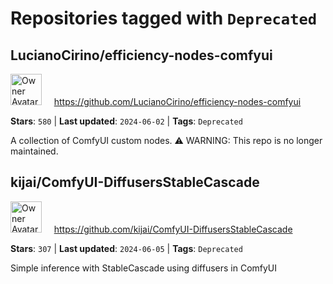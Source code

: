# Repositories tagged with `Deprecated`

## LucianoCirino/efficiency-nodes-comfyui

<a href='https://github.com/LucianoCirino/efficiency-nodes-comfyui'><img src="https://avatars.githubusercontent.com/u/112517630?v=4" alt="Owner Avatar" width="50" height="50"></a> &nbsp; &nbsp; https://github.com/LucianoCirino/efficiency-nodes-comfyui

**Stars**: `580` | **Last updated**: `2024-06-02` | **Tags**: `Deprecated`

A collection of ComfyUI custom nodes. ⚠️ WARNING: This repo is no longer maintained.

## kijai/ComfyUI-DiffusersStableCascade

<a href='https://github.com/kijai/ComfyUI-DiffusersStableCascade'><img src="https://avatars.githubusercontent.com/u/40791699?v=4" alt="Owner Avatar" width="50" height="50"></a> &nbsp; &nbsp; https://github.com/kijai/ComfyUI-DiffusersStableCascade

**Stars**: `307` | **Last updated**: `2024-06-05` | **Tags**: `Deprecated`

Simple inference with StableCascade using diffusers in ComfyUI

